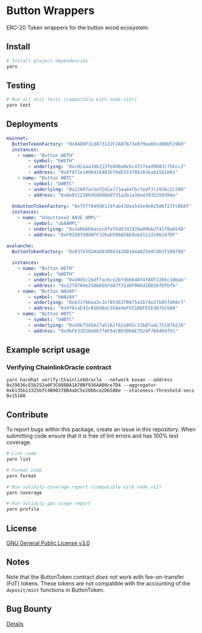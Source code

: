 # Button Wrappers

ERC-20 Token wrappers for the button wood ecosystem.

## Install

```bash
# Install project dependencies
yarn
```

## Testing

```bash
# Run all unit tests (compatible with node v12+)
yarn test
```


## Deployments

```yaml
mainnet:
  ButtonTokenFactory: "0x84D0F1Cd873122F2A87673e079ea69cd80b51960"
  instances:
    - name: "Button WETH"
        - symbol: "bWETH"
        - underlying: "0xc02aaa39b223fe8d0a0e5c4f27ead9083c756cc2"
        - address: "0x8f471e1896d16481678db553f86283eab1561b02"
    - name: "Button WBTC"
        - symbol: "bWBTC"
        - underlying: "0x2260fac5e5542a773aa44fbcfedf7c193bc2c599"
        - address: "0x8e8212386d580d8dd731a2b1a36a43935250304e"
        
  UnbuttonTokenFactory: "0x75ff649d6119fab43dea5e5e9e02586f27fc8b8f"
  instances:
    - name: "Unbuttoned AAVE AMPL"
        - symbol: "ubAAMPL"
        - underlying: "0x1e6bb68acec8fefbd87d192be09bb274170a0548"
        - address: "0xF03387d8d0FF326ab586A58E0ab4121d106147DF"

avalanche:
  ButtonTokenFactory: "0x83f6392Aab030043420D184a025e0Cd63f508798"
    
  instances:
    - name: "Button WETH"
        - symbol: "bWETH"
        - underlying: "0x49d5c2bdffac6ce2bfdb6640f4f80f226bc10bab"
        - address: "0x227d7A0e2586A5bFdA7f32aDF066d20D1bfDfDfb"
    - name: "Button WAVAX"
        - symbol: "bWAVAX"
        - underlying: "0xb31f66aa3c1e785363f0875a1b74e27b85fd66c7"
        - address: "0x9f61aE42c01698aC35AedeF651B0FE5E407bC6A0"
    - name: "Button WBTC"
        - symbol: "bWBTC"
        - underlying: "0x50b7545627a5162f82a992c33b87adc75187b218"
        - address: "0x9bFE32D18e66ffAF6dcB0306AE7D24F768469f91"
```

## Example script usage

### Verifying ChainlinkOracle contract
`yarn hardhat verify:ChainlinkOracle --network kovan --address 0x29636cE5b252a0F3C088BA1A70Bf936AA00ce7D4 --aggregator 0x6135b13325bfC4B00278B4abC5e20bbce2D6580e --staleness-threshold-secs 0x15180`

## Contribute

To report bugs within this package, create an issue in this repository.
When submitting code ensure that it is free of lint errors and has 100% test coverage.

```bash
# Lint code
yarn lint

# Format code
yarn format

# Run solidity coverage report (compatible with node v12)
yarn coverage

# Run solidity gas usage report
yarn profile
```

## License

[GNU General Public License v3.0](./LICENSE)

## Notes

Note that the ButtonToken contract _does not_ work with fee-on-transfer (FoT) tokens. These tokens are not compatible with the accounting of the `deposit/mint` functions in ButtonToken.

## Bug Bounty

[Details](bug-bounty.md)
